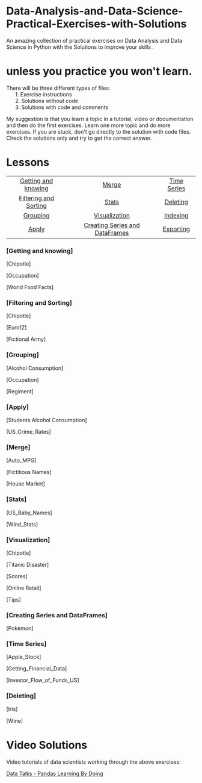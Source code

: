 # Data-Analysis-and-Data-Science-Practical-Exercises-with-Solutions
An amazing collection of practical exercises on Data Analysis and Data Science in Python with the Solutions to improve your skills .



# unless you practice you won't learn.

There will be three different types of files:  
&nbsp;&nbsp;&nbsp;&nbsp;&nbsp;&nbsp;1. Exercise instructions  
&nbsp;&nbsp;&nbsp;&nbsp;&nbsp;&nbsp;2. Solutions without code  
&nbsp;&nbsp;&nbsp;&nbsp;&nbsp;&nbsp;3. Solutions with code and comments

My suggestion is that you learn a topic in a tutorial, video or documentation and then do the first exercises.
Learn one more topic and do more exercises. If you are stuck, don't go directly to the solution with code files. Check the solutions only and try to get the correct answer.


# Lessons

|				                                  |				                                   |                   |
|:-----------------------------------------------:|:----------------------------------------------:|:-----------------:|
|[Getting and knowing](#getting-and-knowing)      | [Merge](#merge)                                |[Time Series](#time-series)|
|[Filtering and Sorting](#filtering-and-sorting)  | [Stats](#stats)                                |[Deleting](#deleting)       |
|[Grouping](#grouping)							  | [Visualization](#visualization)                |[Indexing](#Indexing)           |
|[Apply](#apply)							      | [Creating Series and DataFrames](#creating-series-and-dataframes) 		            |[Exporting](#Expoting)|

### [Getting and knowing]
[Chipotle] 

[Occupation]

[World Food Facts]


### [Filtering and Sorting]

[Chipotle]

[Euro12]

[Fictional Army]

### [Grouping]

[Alcohol Consumption]

[Occupation] 

[Regiment]


### [Apply]

[Students Alcohol Consumption]  

[US_Crime_Rates]   


### [Merge]

[Auto_MPG]

[Fictitious Names]

[House Market]


### [Stats]

[US_Baby_Names]

[Wind_Stats]


### [Visualization]

[Chipotle]

[Titanic Disaster]

[Scores]

[Online Retail]

[Tips]


### [Creating Series and DataFrames]

[Pokemon]

### [Time Series] 

[Apple_Stock]

[Getting_Financial_Data]

[Investor_Flow_of_Funds_US] 


### [Deleting] 

[Iris] 

[Wine]


# Video Solutions

Video tutorials of data scientists working through the above exercises:

[Data Talks - Pandas Learning By Doing](https://www.youtube.com/watch?v=pu3IpU937xs&list=PLgJhDSE2ZLxaY_DigHeiIDC1cD09rXgJv)

